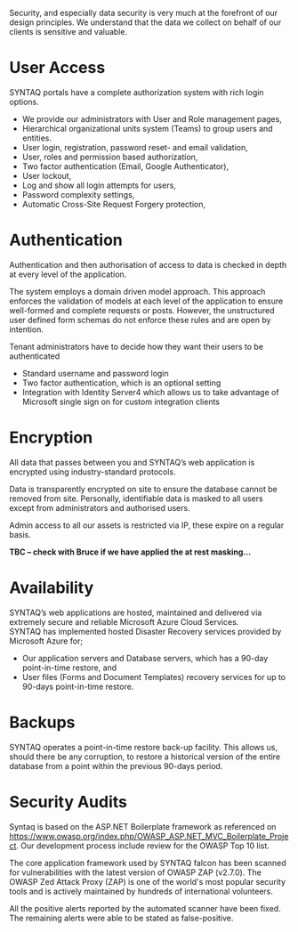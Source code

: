 Security, and especially data security is very much at the forefront of our design principles. We understand that the data we collect on behalf of our clients is sensitive and valuable.
 

# User Access 
SYNTAQ portals have a complete authorization system with rich login options. 
- We provide our administrators with User and Role management pages, 
- Hierarchical organizational units system (Teams) to group users and entities.  
- User login, registration, password reset- and email validation, 
- User, roles and permission based authorization, 
- Two factor authentication (Email, Google Authenticator), 
- User lockout,
- Log and show all login attempts for users,
- Password complexity settings, 
- Automatic Cross-Site Request Forgery protection, 

# Authentication 
Authentication and then authorisation of access to data is checked in depth at every level of the application. 

The system employs a domain driven model approach. This approach enforces the validation of models at each level of the application to ensure well-formed and complete requests or posts. However, the unstructured user defined form schemas do not enforce these rules and are open by intention. 

Tenant administrators have to decide how they want their users to be authenticated  
- Standard username and password login 
- Two factor authentication, which is an optional setting 
- Integration with Identity Server4 which allows us to take advantage of Microsoft single sign on for custom integration clients 

# Encryption 
All data that passes between you and SYNTAQ’s web application is encrypted using industry-standard protocols.  

Data is transparently encrypted on site to ensure the database cannot be removed from site. Personally, identifiable data is masked to all users except from administrators and authorised users. 

Admin access to all our assets is restricted via IP, these expire on a regular basis. 

**TBC – check with Bruce if we have applied the at rest masking…** 

# Availability 
SYNTAQ’s web applications are hosted, maintained and delivered via extremely secure and reliable Microsoft Azure Cloud Services.  
SYNTAQ has implemented hosted Disaster Recovery services provided by Microsoft Azure for; 
- Our application servers and Database servers, which has a 90-day point-in-time restore, and 
- User files (Forms and Document Templates) recovery services for up to 90-days point-in-time restore. 

# Backups 
SYNTAQ operates a point-in-time restore back-up facility. This allows us, should there be any corruption, to restore a historical version of the entire database from a point within the previous 90-days period.  

# Security Audits 
Syntaq is based on the ASP.NET Boilerplate framework as referenced on https://www.owasp.org/index.php/OWASP_ASP.NET_MVC_Boilerplate_Project. Our development process include review for the OWASP Top 10 list.    
 
The core application framework used by SYNTAQ falcon has been scanned for vulnerabilities with the latest version of OWASP ZAP (v2.7.0). The OWASP Zed Attack Proxy (ZAP) is one of the world's most popular security tools and is actively maintained by hundreds of international volunteers. 

All the positive alerts reported by the automated scanner have been fixed. The remaining alerts were able to be stated as false-positive.   